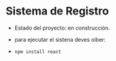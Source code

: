 <h1>Sistema de Registro</h1>

- Estado del proyecto: en construcción.

- para ejecutar el sistena deves oiber:

- ``npm install react``
